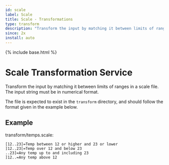 ```yaml
---
id: scale
label: Scale
title: Scale - Transformations
type: transform
description: "Transform the input by matching it between limits of ranges in a scale file.  The input string must be in numerical format."
since: 2x
install: auto
---
```


<!-- Attention authors: Do not edit directly. Please add your changes to the appropriate source repository -->

{% include base.html %}

# Scale Transformation Service

Transform the input by matching it between limits of ranges in a scale file.  The input string must be in numerical format.

The file is expected to exist in the `transform` directory, and should follow the format given in the example below.

## Example

transform/temps.scale:

```properties
[12..23]=Temp between 12 or higher and 23 or lower
]12..23[=Temp over 12 and below 23
..23]=Any temp up to and including 23
]12..=Any temp above 12
```
